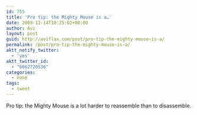 ```yaml
---
id: 755
title: 'Pro tip: the Mighty Mouse is a…'
date: 2009-12-14T10:25:02+00:00
author: Avi
layout: post
guid: http://aviflax.com/post/pro-tip-the-mighty-mouse-is-a/
permalink: /post/pro-tip-the-mighty-mouse-is-a/
aktt_notify_twitter:
  - 'yes'
aktt_twitter_id:
  - "6662720536"
categories:
  - none
tags:
  - tweet
---
```

Pro tip: the Mighty Mouse is a lot harder to reassemble than to disassemble.